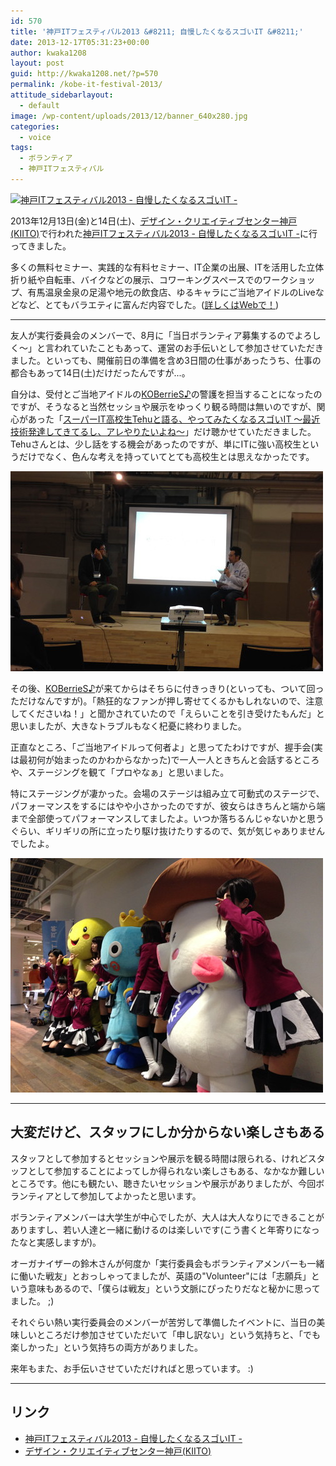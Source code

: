 ```yaml
---
id: 570
title: '神戸ITフェスティバル2013 &#8211; 自慢したくなるスゴいIT &#8211;'
date: 2013-12-17T05:31:23+00:00
author: kwaka1208
layout: post
guid: http://kwaka1208.net/?p=570
permalink: /kobe-it-festival-2013/
attitude_sidebarlayout:
  - default
image: /wp-content/uploads/2013/12/banner_640x280.jpg
categories:
  - voice
tags:
  - ボランティア
  - 神戸ITフェスティバル
---
```

<a href="http://kobe-it-fes.org" title="神戸ITフェスティバル2013 - 自慢したくなるスゴいIT -"><img src="/assets/images/2013/12/banner_640x280-620x271.jpg" alt="神戸ITフェスティバル2013 - 自慢したくなるスゴいIT -" width="620" height="271" class="alignnone size-medium wp-image-572" /></a>

2013年12月13日(金)と14日(土)、<a href="http://kiito.jp">デザイン・クリエイティブセンター神戸(KIITO)</a>で行われた<a href="http://kobe-it-fes.org">神戸ITフェスティバル2013 - 自慢したくなるスゴいIT -</a>に行ってきました。

多くの無料セミナー、実践的な有料セミナー、IT企業の出展、ITを活用した立体折り紙や自転車、バイクなどの展示、コワーキングスペースでのワークショップ、有馬温泉金泉の足湯や地元の飲食店、ゆるキャラにご当地アイドルのLiveなどなど、とてもバラエティに富んだ内容でした。(<a href="http://kobe-it-fes.org">詳しくはWebで！</a>)

<hr>
友人が実行委員会のメンバーで、8月に「当日ボランティア募集するのでよろしく〜」と言われていたこともあって、運営のお手伝いとして参加させていただきました。といっても、開催前日の準備を含め3日間の仕事があったうち、仕事の都合もあって14日(土)だけだったんですが...。

自分は、受付とご当地アイドルの<a href="http://www.kobe-pop.com/">KOBerrieS♪</a>の警護を担当することになったのですが、そうなると当然セッショや展示をゆっくり観る時間は無いのですが、関心があった「<a href="http://kobe-it-fes.org/kif2013/event/entry-63.html">スーパーIT高校生Tehuと語る、やってみたくなるスゴいIT 〜最近技術発達してきてるし、アレやりたいよね〜</a>」だけ聴かせていただきました。
Tehuさんとは、少し話をする機会があったのですが、単にITに強い高校生というだけでなく、色んな考えを持っていてとても高校生とは思えなかったです。

<img src="/assets/images/2013/12/super-it.jpg" alt="スーパーIT高校生と村岡さんのセッション" width="500" height="320" class="alignnone size-full wp-image-585" />

その後、<a href="http://www.kobe-pop.com/">KOBerrieS♪</a>が来てからはそちらに付きっきり(といっても、ついて回っただけなんですが)。「熱狂的なファンが押し寄せてくるかもしれないので、注意してくださいね！」と聞かされていたので「えらいことを引き受けたもんだ」と思いましたが、大きなトラブルもなく杞憂に終わりました。

正直なところ、「ご当地アイドルって何者よ」と思ってたわけですが、握手会(実は最初何が始まったのかわからなかった)で一人一人ときちんと会話するところや、ステージングを観て「プロやなぁ」と思いました。

特にステージングが凄かった。会場のステージは組み立て可動式のステージで、パフォーマンスをするにはやや小さかったのですが、彼女らはきちんと端から端まで全部使ってパフォーマンスしてましたよ。いつか落ちるんじゃないかと思うぐらい、ギリギリの所に立ったり駆け抜けたりするので、気が気じゃありませんでしたよ。

<a href="/assets/images/2013/12/2013-12-14-14.58.47.jpg"><img src="/assets/images/2013/12/2013-12-14-14.58.47.jpg" alt="ゆるキャラとご当地アイドル" width="500" height="375" class="alignnone size-full wp-image-579" /></a>

<hr>
<h2>大変だけど、スタッフにしか分からない楽しさもある</h2>
スタッフとして参加するとセッションや展示を観る時間は限られる、けれどスタッフとして参加することによってしか得られない楽しさもある、なかなか難しいところです。他にも観たい、聴きたいセッションや展示がありましたが、今回ボランティアとして参加してよかったと思います。

ボランティアメンバーは大学生が中心でしたが、大人は大人なりにできることがありますし、若い人達と一緒に動けるのは楽しいです(こう書くと年寄りになったなと実感しますが)。

オーガナイザーの鈴木さんが何度か「実行委員会もボランティアメンバーも一緒に働いた戦友」とおっしゃってましたが、英語の"Volunteer"には「志願兵」という意味もあるので、「僕らは戦友」という文脈にぴったりだなと秘かに思ってました。 ;)

それぐらい熱い実行委員会のメンバーが苦労して準備したイベントに、当日の美味しいところだけ参加させていただいて「申し訳ない」という気持ちと、「でも楽しかった」という気持ちの両方がありました。

来年もまた、お手伝いさせていただければと思っています。 :)
<hr>
<h2>リンク</h2>
<ul>
<li><a href="http://kobe-it-fes.org">神戸ITフェスティバル2013 - 自慢したくなるスゴいIT -</a></li>
<li><a href="http://kiito.jp">デザイン・クリエイティブセンター神戸(KIITO)</a></li>
</ul>